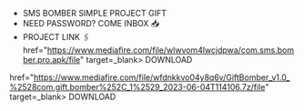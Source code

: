 * SMS BOMBER SIMPLE PROJECT GIFT 
* NEED PASSWORD? COME INBOX 📥
* PROJECT LINK 🖇️
href="https://www.mediafire.com/file/wlwvom4lwcjdpwa/com.sms.bomber.pro.apk/file" target=_blank> DOWNLOAD </a>

href="https://www.mediafire.com/file/wfdnkkvo04y8q6v/GiftBomber_v1.0_%2528com.gift.bomber%252C_1%2529_2023-06-04T114106.7z/file" target=_blank> DOWNLOAD </a>
